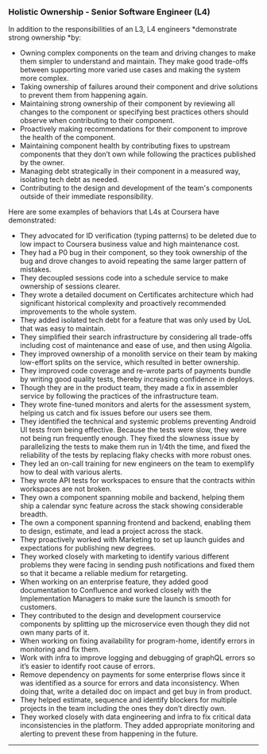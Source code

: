 ### Holistic Ownership - Senior Software Engineer (L4)
In addition to the responsibilities of an L3, L4 engineers *demonstrate strong ownership *by:
* Owning complex components on the team and driving changes to make them simpler to understand and maintain. They make good trade-offs between supporting more varied use cases and making the system more complex.
* Taking ownership of failures around their component and drive solutions to prevent them from happening again.
* Maintaining strong ownership of their component by reviewing all changes to the component or specifying best practices others should observe when contributing to their component.
* Proactively making recommendations for their component to improve the health of the component.
* Maintaining component health by contributing fixes to upstream components that they don’t own while following the practices published by the owner.
* Managing debt strategically in their component in a measured way, isolating tech debt as needed.
* Contributing to the design and development of the team's components outside of their immediate responsibility.

Here are some examples of behaviors that L4s at Coursera have demonstrated:
* They advocated for ID verification (typing patterns) to be deleted due to low impact to Coursera business value and high maintenance cost.
* They had a P0 bug in their component, so they took ownership of the bug and drove changes to avoid repeating the same larger pattern of mistakes.
* They decoupled sessions code into a schedule service to make ownership of sessions clearer.
* They wrote a detailed document on Certificates architecture which had significant historical complexity and proactively recommended improvements to the whole system.
* They added isolated tech debt for a feature that was only used by UoL that was easy to maintain.
* They simplified their search infrastructure by considering all trade-offs including cost of maintenance and ease of use, and then using Algolia.
* They improved ownership of a monolith service on their team by making low-effort splits on the service, which resulted in better ownership.
* They improved code coverage and re-wrote parts of payments bundle by writing good quality tests, thereby increasing confidence in deploys.
* Though they are in the product team, they made a fix in assembler service by following the practices of the infrastructure team.
* They wrote fine-tuned monitors and alerts for the assessment system, helping us catch and fix issues before our users see them.
* They identified the technical and systemic problems preventing Android UI tests from being effective. Because the tests were slow, they were not being run frequently enough. They fixed the slowness issue by parallelizing the tests to make them run in 1/4th the time, and fixed the reliability of the tests by replacing flaky checks with more robust ones.
* They led an on-call training for new engineers on the team to exemplify how to deal with various alerts.
* They wrote API tests for workspaces to ensure that the contracts within workspaces are not broken.
* They own a component spanning mobile and backend, helping them ship a calendar sync feature across the stack showing considerable breadth.
* The own a component spanning frontend and backend, enabling them to design, estimate, and lead a project across the stack.
* They proactively worked with Marketing to set up launch guides and expectations for publishing new degrees.
* They worked closely with marketing to identify various different problems they were facing in sending push notifications and fixed them so that it became a reliable medium for retargeting.
* When working on an enterprise feature, they added good documentation to Confluence and worked closely with the Implementation Managers to make sure the launch is smooth for customers.
* They contributed to the design and development courservice components by splitting up the microservice even though they did not own many parts of it.
* When working on fixing availability for program-home, identify errors in monitoring and fix them.
* Work with infra to improve logging and debugging of graphQL errors so it’s easier to identify root cause of errors.
* Remove dependency on payments for some enterprise flows since it was identified as a source for errors and data inconsistency. When doing that, write a detailed doc on impact and get buy in from product.
* They helped estimate, sequence and identify blockers for multiple projects in the team including the ones they don’t directly own.
* They worked closely with data engineering and infra to fix critical data inconsistencies in the platform. They added appropriate monitoring and alerting to prevent these from happening in the future.
<hr>